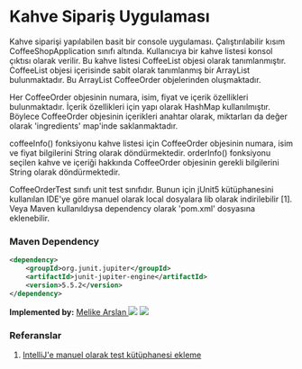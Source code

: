 # Kahve Sipariş Uygulaması 
Kahve siparişi yapılabilen basit bir console uygulaması. Çalıştırılabilir kısım CoffeeShopApplication sınıfı altında. 
Kullanıcıya bir kahve listesi konsol çıktısı olarak verilir. Bu kahve listesi CoffeeList objesi olarak tanımlanmıştır.
CoffeeList objesi içerisinde sabit olarak tanımlanmış bir ArrayList bulunmaktadır. Bu ArrayList CoffeeOrder objelerinden
oluşmaktadır.

Her CoffeeOrder objesinin numara, isim, fiyat ve içerik özellikleri bulunmaktadır. İçerik özellikleri için yapı olarak 
HashMap kullanılmıştır. Böylece CoffeeOrder objesinin içerikleri anahtar olarak, miktarları da değer olarak 'ingredients'
map'inde saklanmaktadır.

coffeeInfo() fonksiyonu kahve listesi için CoffeeOrder objesinin numara, isim ve fiyat bilgilerini String olarak
döndürmektedir. orderInfo() fonksiyonu seçilen kahve ve içeriği hakkında CoffeeOrder objesinin gerekli bilgilerini
String olarak döndürmektedir.

CoffeeOrderTest sınıfı unit test sınıfıdır. Bunun için jUnit5 kütüphanesini kullanılan IDE'ye göre manuel olarak local
dosyalara lib olarak indirilebilir [1]. Veya Maven kullanıldıysa dependency olarak 'pom.xml' dosyasına eklenebilir.

### Maven Dependency
```xml
<dependency>
    <groupId>org.junit.jupiter</groupId>
    <artifactId>junit-jupiter-engine</artifactId>
    <version>5.5.2</version>
</dependency>
```

**Implemented by:**
<a href="mailto:melike.arslan@gmail.com"> Melike Arslan </a>
            [<img src="https://img.icons8.com/color/18/000000/linkedin-2--v2.png"/>](https://www.linkedin.com/in/melikearslan97/)
            [<img src="https://img.icons8.com/fluent/18/000000/github.png"/>](https://github.com/melikearslan)

### Referanslar
<ol type="1">
  <li> <a href="https://www.jetbrains.com/help/idea/testing.html#add-testing-libraries">IntelliJ'e manuel olarak test kütüphanesi ekleme</a> </li>
</ol>
